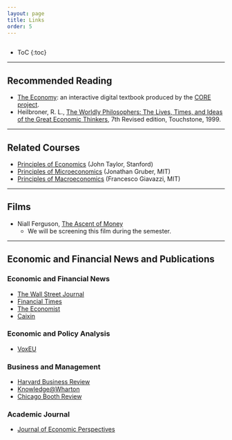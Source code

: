 ```yaml
---
layout: page
title: Links
order: 5
---
```

<p style="height: 1px"></p>

* ToC
{:toc}

---

## Recommended Reading
- [The Economy](http://www.core-econ.org/the-economy/): an interactive digital textbook produced by the [CORE project](http://www.core-econ.org).
- Heilbroner, R. L., [The Worldly Philosophers: The Lives, Times, and Ideas of the Great Economic Thinkers](https://www.amazon.com/Worldly-Philosophers-Economic-Thinkers-Seventh/dp/068486214X/ref=sr_1_1?s=books&ie=UTF8&qid=1505401619&sr=1-1&keywords=The+Worldly+Philosophers), 7th Revised edition, Touchstone, 1999.

---

## Related Courses
- [Principles of Economics](http://online.stanford.edu/course/principles-economics-summer-2017) (John Taylor, Stanford)
- [Principles of Microeconomics](https://ocw.mit.edu/courses/economics/14-01sc-principles-of-microeconomics-fall-2011/index.htm) (Jonathan Gruber, MIT)
- [Principles of Macroeconomics](https://ocw.mit.edu/courses/economics/14-02-principles-of-macroeconomics-spring-2014/) (Francesco Giavazzi, MIT)

---

## Films

- Niall Ferguson, [The Ascent of Money](http://www.pbs.org/wnet/ascentofmoney/)
    - We will be screening this film during the semester.

---

## Economic and Financial News and Publications

### Economic and Financial News
- [The Wall Street Journal](https://www.wsj.com)
- [Financial Times](https://www.ft.com)
- [The Economist](https://www.economist.com)
- [Caixin](http://www.caixin.com/?HOLDZH)

### Economic and Policy Analysis
- [VoxEU](http://www.voxeu.org)

### Business and Management
- [Harvard Business Review](https://hbr.org)
- [Knowledge@Wharton](http://knowledge.wharton.upenn.edu)
- [Chicago Booth Review](http://review.chicagobooth.edu)

### Academic Journal
- [Journal of Economic Perspectives](https://www.aeaweb.org/journals/jep)
